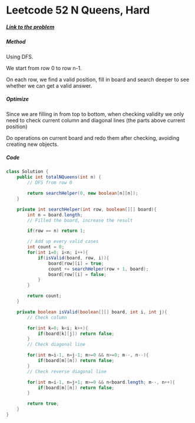 # Leetcode 52 N Queens, Hard

##### [Link to the problem](https://leetcode.com/problems/n-queens-ii)



##### Method

Using DFS.

We start from row 0 to row n-1.

On each row, we find a valid position, fill in board and search deeper to see whether we can get a valid answer.

##### Optimize

Since we are filling in from top to bottom, when checking validity we only need to check current column and diagonal lines (the parts above current position)

Do operations on current board and redo them after checking, avoiding creating new objects.

##### Code

```java
class Solution {
    public int totalNQueens(int n) {
        // DFS from row 0

        return searchHelper(0, new boolean[n][n]);
    }

    private int searchHelper(int row, boolean[][] board){
        int n = board.length;
        // Filled the board, increase the result

        if(row == n) return 1;

        // Add up every valid cases
        int count = 0;
        for(int i=0; i<n; i++){
            if(isValid(board, row, i)){
                board[row][i] = true;
                count += searchHelper(row + 1, board);
                board[row][i] = false;
            }
        }

        return count;
    }

    private boolean isValid(boolean[][] board, int i, int j){
        // Check column

        for(int k=0; k<i; k++){
            if(board[k][j]) return false;
        }
        // Check diagonal line

        for(int m=i-1, n=j-1; m>=0 && n>=0; m--, n--){
            if(board[m][n]) return false;
        }
        // Check reverse diagonal line

        for(int m=i-1, n=j+1; m>=0 && n<board.length; m--, n++){
            if(board[m][n]) return false;
        }

        return true;
    }
}
```
